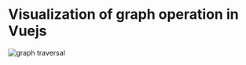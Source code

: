 # Visualization of graph operation in Vuejs

![graph traversal](https://github.com/elbouamrani/visual-graph-vuejs/blob/main/graph-demo.webp?raw=true)
